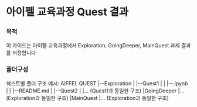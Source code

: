 # 아이펠 교육과정 Quest 결과
### 목적
이 가이드는 아이펠 교육과정에서 Exploration, GoingDeeper, MainQuest 과제 결과를 저장합니다

### 폴더구성
퀘스트별 폴더 구조 예시:
AIFFEL QUEST
|--Exploration
|  |--Quest1
|  |  |--.ipynb
|  |  |--README.md
|  |--Quest2
|  |... (Quest1과 동일한 구조)
|GoingDeeper
|... (Exploration과 동일한 구조)
|MainQuest
|... (Exploration과 동일한 구조)



